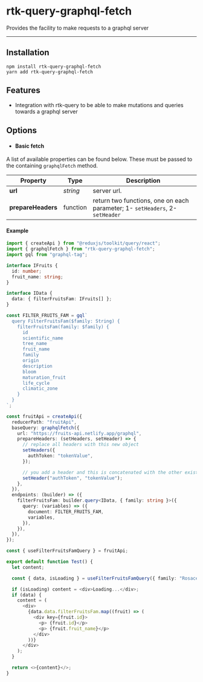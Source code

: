 # rtk-query-graphql-fetch

Provides the facility to make requests to a graphql server

---

## Installation

```
npm install rtk-query-graphql-fetch
yarn add rtk-query-graphql-fetch
```

## Features

- Integration with rtk-query to be able to make mutations and queries towards a graphql server

## Options

- #### Basic fetch

A list of available properties can be found below. These must be passed to the containing `graphqlFetch` method.

| Property           | Type     | Description                                                                  |
| ------------------ | -------- | ---------------------------------------------------------------------------- |
| **url**            | _string_ | server url.                                                                  |
| **prepareHeaders** | function | return two functions, one on each parameter; 1- `setHeaders`, 2- `setHeader` |

#### Example

```typescript
import { createApi } from "@reduxjs/toolkit/query/react";
import { graphqlFetch } from "rtk-query-graphql-fetch";
import gql from "graphql-tag";

interface IFruits {
  id: number;
  fruit_name: string;
}

interface IData {
  data: { filterFruitsFam: IFruits[] };
}

const FILTER_FRUITS_FAM = gql`
  query FilterFruitsFam($family: String) {
    filterFruitsFam(family: $family) {
      id
      scientific_name
      tree_name
      fruit_name
      family
      origin
      description
      bloom
      maturation_fruit
      life_cycle
      climatic_zone
    }
  }
`;

const fruitApi = createApi({
  reducerPath: "fruitApi",
  baseQuery: graphqlFetch({
    url: "https://fruits-api.netlify.app/graphql",
    prepareHeaders: (setHeaders, setHeader) => {
      // replace all headers with this new object
      setHeaders({
        authToken: "tokenValue",
      });

      // you add a header and this is concatenated with the other existing headers
      setHeader("authToken", "tokenValue");
    },
  }),
  endpoints: (builder) => ({
    filterFruitsFam: builder.query<IData, { family: string }>({
      query: (variables) => ({
        document: FILTER_FRUITS_FAM,
        variables,
      }),
    }),
  }),
});

const { useFilterFruitsFamQuery } = fruitApi;

export default function Test() {
  let content;

  const { data, isLoading } = useFilterFruitsFamQuery({ family: "Rosaceae" });

  if (isLoading) content = <div>Loading...</div>;
  if (data) {
    content = (
      <div>
        {data.data.filterFruitsFam.map((fruit) => (
          <div key={fruit.id}>
            <p> {fruit.id}</p>
            <p> {fruit.fruit_name}</p>
          </div>
        ))}
      </div>
    );
  }

  return <>{content}</>;
}
```
